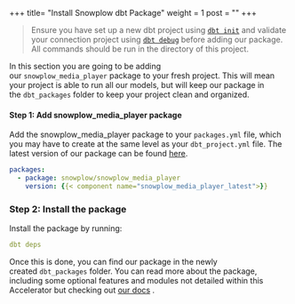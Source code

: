 +++
title= "Install Snowplow dbt Package"
weight = 1
post = ""
+++

> Ensure you have set up a new dbt project using [`dbt init`](https://docs.getdbt.com/reference/commands/init) and validate your connection project using [`dbt debug`](https://docs.getdbt.com/reference/commands/debug) before adding our package. All commands should be run in the directory of this project.

In this section you are going to be adding our `snowplow_media_player` package to your fresh project. This will mean your project is able to run all our models, but will keep our package in the `dbt_packages` folder to keep your project clean and organized.

#### **Step 1:** Add snowplow_media_player package

Add the snowplow_media_player package to your `packages.yml` file, which you may have to create at the same level as your `dbt_project.yml` file. The latest version of our package can be found [here](https://hub.getdbt.com/snowplow/snowplow_media_player/latest/).

```yaml
packages:
  - package: snowplow/snowplow_media_player
    version: {{< component name="snowplow_media_player_latest">}}
```

### Step 2: Install the package

Install the package by running:

```yaml
dbt deps
```

Once this is done, you can find our package in the newly created `dbt_packages` folder. You can read more about the package, including some optional features and modules not detailed within this Accelerator but checking out [our docs](https://docs.snowplow.io/docs/modeling-your-data/modeling-your-data-with-dbt/dbt-models/dbt-media-player-data-model/) .
